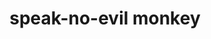 ---
layout: smileys&emotion
title: speak-no-evil monkey
emoji: speak_no_evil_monkey
permalink: 🙊.html
image: assets/img/3moji/speak_no_evil_monkey.png
---